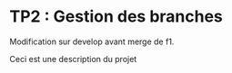 # TP2 : Gestion des branches

Modification sur develop avant merge de f1.

Ceci est une description du projet

